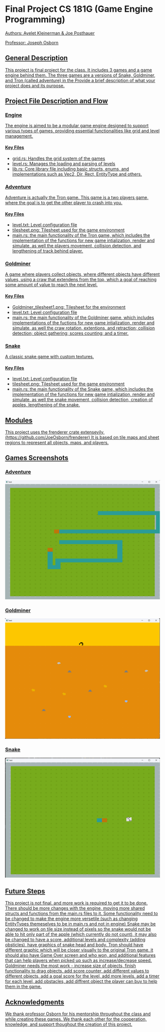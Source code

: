  # Final Project CS 181G (Game Engine Programming)
<u>Authors<u>: Ayelet Kleinerman & Joe Posthauer

<u>Professor<u>: Joseph Osborn

## General Description
This project is final project for the class. It includes 3 games and a game engine behind them.
The three games are a versions of Snake, Goldminer, and Tron (called adventure) in the 
Provide a brief description of what your project does and its purpose.

## Project File Description and Flow
### Engine
The engine is aimed to be a modular game engine designed to support various types of games, providing essential functionalities like grid and level management.
#### Key Files
- grid.rs: Handles the grid system of the games
- level.rs: Manages the loading and parsing of levels
- lib.rs: Core library file including basic structs, enums, and implementations such as Vec2, Dir, Rect, EntityType and others.

### Adventure
Adventure is actually the Tron game. This game is a two players game, where the goal is to get the other player to crash into you.
#### Key Files
- level.txt: Level configuration file
- tilesheet.png: Tilesheet used for the game environment
- main.rs: the main functionality of the Tron game, which includes the implementation of the functions for new game intialization, render and simulate, as well the players movement, collision detection, and lengthening of track behind player.

### Goldminer
A game where players collect objects, where different objects have different values, using a craw that extendens from the top, which a goal of reaching some amount of value to reach the next level.

#### Key Files
- Goldminer_tilesheet1.png: Tilesheet for the environment
- level.txt: Level configuration file
- main.rs: the main functionality of the Goldminer game, which includes implementations of the fuctions for new game intialization, render and simulate, as well the craw rotation, extentions, and retraction; collision detection; object gathering; scores counting; and a timer.
 
### Snake
A classic snake game with custom textures.

#### Key Files
- level.txt: Level configuration file
- tilesheet.png: Tilesheet used for the game environment
- main.rs: the main functionality of the Snake game, which includes the implementation of the functions for new game intialization, render and simulate, as well the snake movement, collision detection, creation of apples, lengthening of the snake.

## Modules
This project uses the frenderer crate extensevily, (https://github.com/JoeOsborn/frenderer)
It is based on tile maps and sheet regions to represent all objects, maps, and players.

## Games Screenshots
### Adventure
![Adventure Screenshot](https://github.com/joeposthauer/CS181GFinal/blob/main/adventure/Tron.png?raw=true)
### Goldminer
![Goldminer Screenshot](https://github.com/joeposthauer/CS181GFinal/blob/main/goldminer/Goldminer.png?raw=true)
### Snake
![Snake Screenshot](https://github.com/joeposthauer/CS181GFinal/blob/main/snake/Snake.png?raw=true)

## Future Steps
This project is not final, and more work is required to get it to be done.
There should be more changes with the engine, moving more shared structs and functions from the main.rs files to it.
Some functionality need to be changed to make the engine more versetile (such as changing EntityTypes themeselves to be in main.rs and not in engine)
Snake may be changed to work on tile size instead of pixels so the snake would not be able to hit only part of the apple (which currently do not count), it may also be changed to have a score, additional levels and complexity (adding obsticles), have graphics of snake head and body.
Tron should have different graphic which will be closer visually to the original Tron game, it should also have Game Over screen and who won, and additional features that can help players when picked up such as increase/decrease speed.
Goldminer needs the most work - increase size of objects, finish functionality to drag objects, add score counter, add different values to different objects, add a goal score for the level, add more levels, add a timer for each level, add obstacles, add diffrent object the player can buy to help them in the game.
 
## Acknowledgments
We thank professor Osborn for his mentorship throughout the class and while creating these games.
We thank each other for the cooperation, knowledge, and support thoughout the creation of this project.
